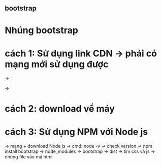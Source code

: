 ## bootstrap

# Nhúng bootstrap

# cách 1: Sử dụng link CDN -> phải có mạng mới sử dụng được

-> <link href="https://cdn.jsdelivr.net/npm/bootstrap@5.3.3/dist/css/bootstrap.min.css" rel="stylesheet" integrity="sha384-QWTKZyjpPEjISv5WaRU9OFeRpok6YctnYmDr5pNlyT2bRjXh0JMhjY6hW+ALEwIH" crossorigin="anonymous">

-> <script src="https://cdn.jsdelivr.net/npm/bootstrap@5.3.3/dist/js/bootstrap.bundle.min.js" integrity="sha384-YvpcrYf0tY3lHB60NNkmXc5s9fDVZLESaAA55NDzOxhy9GkcIdslK1eN7N6jIeHz" crossorigin="anonymous"></script>

# cách 2: download về máy

# cách 3: Sử dụng NPM với Node js

-> mạng + download Node js
-> cmd: node -v -> check version
-> npm install bootstrap
-> node_modules -> bootstrap -> dist -> tìm css và js -> nhúng file vào mã html
